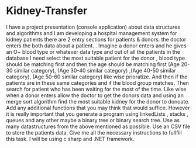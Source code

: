 # Kidney-Transfer
I have a project presentation (console application) about data structures and algorithms and I am developing a hospital management system for kidney patients there are 2 entry sections for patients & donors. the doctor enters the both data about a patient. . Imagine a donor enters and he gives an O+ blood type or whatever data type and out of all the patients in the database I need select the most suitable patient for the donor , blood type should be matching first and then the age should be matching first (Age 20-30 similar category), (Age 30-40 similar category) ,(Age 40-50 similar category), (Age 50-60 similar category) like wise prioratize. And then if the patients are in these same categories and if the blood group matches. Then search for patient who has been waiting for the most of the time. Like wise when a donor enters allow the doctor to get the donors data and using an merge sort algorithm find the most suitable kidney for the donor to donoate. Add any additional functions that you may think that would suffice. However it is really important that you generate a program using linkedLists , stacks , queues and any other maybe a binary tree or binary search tree. Use as many datastructures from the above mentioned as possible. Use an CSV file to store the patients data. Give me all the necessary instructions to fullfill this task. I will be using c sharp and .NET framework.
